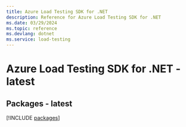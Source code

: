 ```yaml
---
title: Azure Load Testing SDK for .NET
description: Reference for Azure Load Testing SDK for .NET
ms.date: 03/29/2024
ms.topic: reference
ms.devlang: dotnet
ms.service: load-testing
---
```

# Azure Load Testing SDK for .NET - latest
## Packages - latest
[!INCLUDE [packages](load-testing-index.md)]